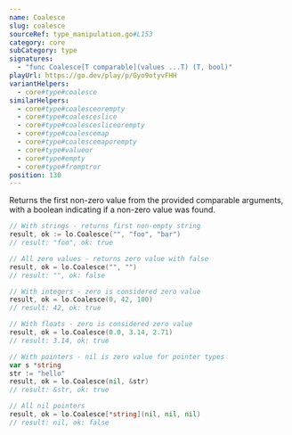```yaml
---
name: Coalesce
slug: coalesce
sourceRef: type_manipulation.go#L153
category: core
subCategory: type
signatures:
  - "func Coalesce[T comparable](values ...T) (T, bool)"
playUrl: https://go.dev/play/p/Gyo9otyvFHH
variantHelpers:
  - core#type#coalesce
similarHelpers:
  - core#type#coalesceorempty
  - core#type#coalesceslice
  - core#type#coalescesliceorempty
  - core#type#coalescemap
  - core#type#coalescemaporempty
  - core#type#valueor
  - core#type#empty
  - core#type#fromptror
position: 130
---
```


Returns the first non-zero value from the provided comparable arguments, with a boolean indicating if a non-zero value was found.

```go
// With strings - returns first non-empty string
result, ok := lo.Coalesce("", "foo", "bar")
// result: "foo", ok: true

// All zero values - returns zero value with false
result, ok = lo.Coalesce("", "")
// result: "", ok: false

// With integers - zero is considered zero value
result, ok = lo.Coalesce(0, 42, 100)
// result: 42, ok: true

// With floats - zero is considered zero value
result, ok = lo.Coalesce(0.0, 3.14, 2.71)
// result: 3.14, ok: true

// With pointers - nil is zero value for pointer types
var s *string
str := "hello"
result, ok = lo.Coalesce(nil, &str)
// result: &str, ok: true

// All nil pointers
result, ok = lo.Coalesce[*string](nil, nil, nil)
// result: nil, ok: false
```